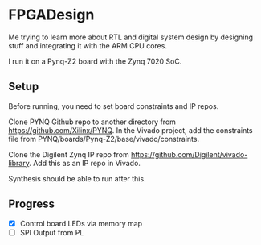 # FPGADesign

Me trying to learn more about RTL and digital system design by designing stuff and integrating it with the ARM CPU cores.

I run it on a Pynq-Z2 board with the Zynq 7020 SoC.

## Setup
Before running, you need to set board constraints and IP repos.

Clone PYNQ Github repo to another directory from https://github.com/Xilinx/PYNQ.
In the Vivado project, add the constraints file from PYNQ/boards/Pynq-Z2/base/vivado/constraints.

Clone the Digilent Zynq IP repo from https://github.com/Digilent/vivado-library.
Add this as an IP repo in Vivado.

Synthesis should be able to run after this.

## Progress

- [X] Control board LEDs via memory map
- [ ] SPI Output from PL
